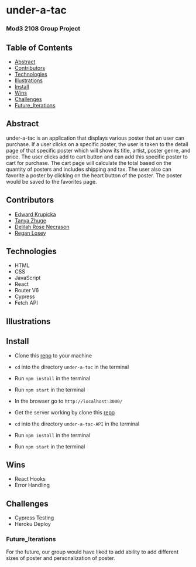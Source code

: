 # under-a-tac 

### Mod3 2108 Group Project 
## Table of Contents
- [Abstract](#Abstract)
- [Contributors](#Contributors)
- [Technologies](#Technologies)
- [Illustrations](#Illustrations)
- [Install](#Install)
- [Wins](#Wins)
- [Challenges](#Challenges)
- [Future_Iterations](#Future_Iterations)

## Abstract
under-a-tac is an application that displays various poster that an user can purchase. If a user clicks on a specific poster, the user is taken to the detail page of that specific poster which will show its title, artist, poster genre, and price. The user clicks add to cart button and can add this specific poster to cart for purchase. The cart page will calculate the total based on the quantity of posters and includes shipping and tax. The user also can favorite a poster by clicking on the heart button of the poster. The poster would be saved to the favorites page. 

## Contributors
- [Edward Krupicka](https://github.com/edwardkrupicka)
- [Tanya Zhuge](https://github.com/tanyazhuge)
- [Delilah Rose Necrason](https://github.com/delilahrois)
- [Regan Losey](https://github.com/reganlosey)

## Technologies
-  HTML
-  CSS
-  JavaScript
-  React
-  Router V6
-  Cypress
-  Fetch API

## Illustrations


## Install
-  Clone this [repo](https://github.com/edwardkrupicka/under-a-tack) to your machine
-  `cd` into the directory `under-a-tac` in the terminal
-  Run `npm install` in the terminal
-  Run `npm start` in the terminal
-  In the browser go to `http://localhost:3000/`

- Get the server working by clone this [repo](https://github.com/reganlosey/under-a-tack-API)
-  `cd` into the directory `under-a-tac-API` in the terminal
-  Run `npm install` in the terminal
-  Run `npm start` in the terminal

## Wins
- React Hooks 
- Error Handling
## Challenges
- Cypress Testing
- Heroku Deploy 

### Future_Iterations
For the future, our group would have liked to add ability to add different sizes of poster and personalization of poster.